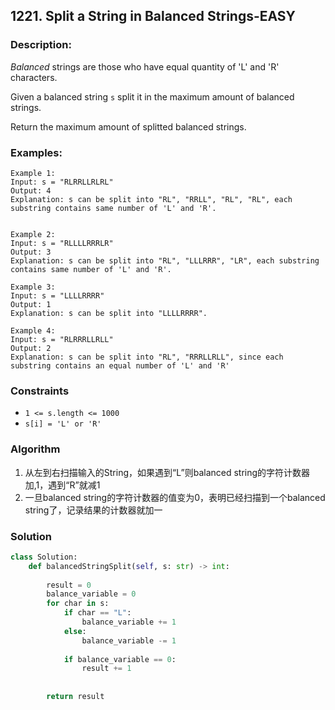 ## 1221. Split a String in Balanced Strings-EASY

[Original Question Link]: https://leetcode.com/problems/split-a-string-in-balanced-strings/



### Description:

*Balanced* strings are those who have equal quantity of 'L' and 'R' characters.

Given a balanced string `s` split it in the maximum amount of balanced strings.

Return the maximum amount of splitted balanced strings.



### Examples:

```pseudocode
Example 1:
Input: s = "RLRRLLRLRL"
Output: 4
Explanation: s can be split into "RL", "RRLL", "RL", "RL", each substring contains same number of 'L' and 'R'.


Example 2:
Input: s = "RLLLLRRRLR"
Output: 3
Explanation: s can be split into "RL", "LLLRRR", "LR", each substring contains same number of 'L' and 'R'.

Example 3:
Input: s = "LLLLRRRR"
Output: 1
Explanation: s can be split into "LLLLRRRR".

Example 4:
Input: s = "RLRRRLLRLL"
Output: 2
Explanation: s can be split into "RL", "RRRLLRLL", since each substring contains an equal number of 'L' and 'R'
```



### Constraints

- `1 <= s.length <= 1000`
- `s[i] = 'L' or 'R'`



### Algorithm

1. 从左到右扫描输入的String，如果遇到“L”则balanced string的字符计数器加,1，遇到“R”就减1
2. 一旦balanced string的字符计数器的值变为0，表明已经扫描到一个balanced string了，记录结果的计数器就加一



### Solution

```python
class Solution:
    def balancedStringSplit(self, s: str) -> int:
        
        result = 0
        balance_variable = 0
        for char in s:
            if char == "L":
                balance_variable += 1
            else:
                balance_variable -= 1
                
            if balance_variable == 0:
                result += 1
                
        
        return result
```

